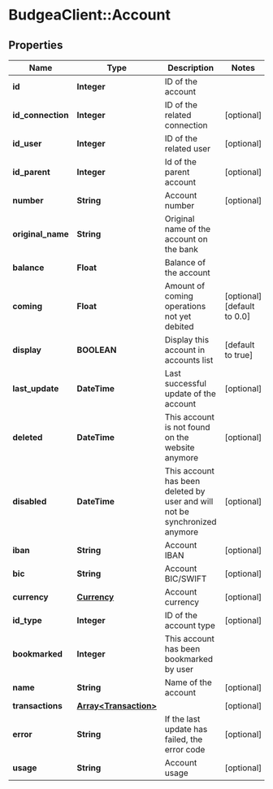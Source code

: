 # BudgeaClient::Account

## Properties
Name | Type | Description | Notes
------------ | ------------- | ------------- | -------------
**id** | **Integer** | ID of the account | 
**id_connection** | **Integer** | ID of the related connection | [optional] 
**id_user** | **Integer** | ID of the related user | [optional] 
**id_parent** | **Integer** | Id of the parent account | [optional] 
**number** | **String** | Account number | [optional] 
**original_name** | **String** | Original name of the account on the bank | 
**balance** | **Float** | Balance of the account | 
**coming** | **Float** | Amount of coming operations not yet debited | [optional] [default to 0.0]
**display** | **BOOLEAN** | Display this account in accounts list | [default to true]
**last_update** | **DateTime** | Last successful update of the account | [optional] 
**deleted** | **DateTime** | This account is not found on the website anymore | [optional] 
**disabled** | **DateTime** | This account has been deleted by user and will not be synchronized anymore | [optional] 
**iban** | **String** | Account IBAN | [optional] 
**bic** | **String** | Account BIC/SWIFT | [optional] 
**currency** | [**Currency**](Currency.md) | Account currency | [optional] 
**id_type** | **Integer** | ID of the account type | [optional] 
**bookmarked** | **Integer** | This account has been bookmarked by user | 
**name** | **String** | Name of the account | [optional] 
**transactions** | [**Array&lt;Transaction&gt;**](Transaction.md) |  | [optional] 
**error** | **String** | If the last update has failed, the error code | [optional] 
**usage** | **String** | Account usage | [optional] 


